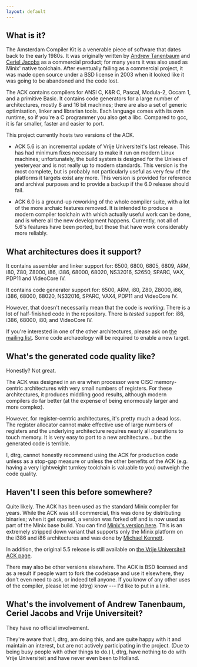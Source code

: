 ```yaml
---
layout: default
---
```


What is it?
-----------

The Amsterdam Compiler Kit is a venerable piece of software that dates
back to the early 1980s. It was originally written by <a
href="http://www.cs.vu.nl/%7East">Andrew Tanenbaum</a> and <a
href="http://www.cs.vu.nl/%7Eceriel">Ceriel Jacobs</a> as a commercial
product; for many years it was also used as Minix' native toolchain. After
eventually failing as a commercial project, it was made open source under a
BSD license in 2003 when it looked like it was going to be abandoned and the
code lost.

The ACK contains compilers for ANSI C, K&R C, Pascal, Modula-2, Occam
1, and a primitive Basic. It contains code generators for a large number of
architectures, mostly 8 and 16 bit machines; there are also a set of generic
optimisation, linker and librarian tools. Each language comes with its own
runtime, so if you're a C programmer you also get a libc. Compared to gcc, it
is far smaller, faster and easier to port.

This project currently hosts two versions of the ACK.

  - ACK 5.6 is an incremental update of Vrije Universiteit's last release.
    This has had minimum fixes necessary to make it run on modern Linux
    machines; unfortunately, the build system is designed for the Unixes of
    yesteryear and is not really up to modern standards. This version is the
    most complete, but is probably not particularly useful as very few of the
    platforms it targets exist any more. This version is provided for
    reference and archival purposes and to provide a backup if the 6.0
    release should fail.

  - ACK 6.0 is a ground-up reworking of the whole compiler suite, with a
    lot of the more archaic features removed. It is intended to produce a
    modern compiler toolchain with which actually useful work can be done,
    and is where all the new development happens. Currently, not all of 5.6's
    features have been ported, but those that have work considerably more
    reliably.

What architectures does it support?
-----------------------------------

It contains assembler and linker support for: 6500, 6800, 6805, 6809, ARM, i80,
Z80, Z8000, i86, i386, 68000, 68020, NS32016, S2650, SPARC, VAX, PDP11 and
VideoCore IV.

It contains code generator support for: 6500, ARM, i80, Z80, Z8000, i86, i386,
68000, 68020, NS32016, SPARC, VAX4, PDP11 and VideoCore IV.

However, that doesn't necessarily mean that the code is *working*. There is a
lot of half-finished code in the repository. There is *tested* support for:
i86, i386, 68000, i80, and VideoCore IV.

If you're interested in one of the other architectures, please ask on [the
mailing list](http://sourceforge.net/mail/?group_id=130811). Some code
archaeology will be required to enable a new target.

What's the generated code quality like?
---------------------------------------

Honestly? Not great.

The ACK was designed in an era when processor were CISC memory-centric
architectures with very small numbers of registers. For these architectures, it
produces middling good results, although modern compilers do far better (at the
expense of being enormously larger and more complex).

However, for register-centric architectures, it's pretty much a dead loss. The
register allocator cannot make effective use of large numbers of registers and
the underlying architecture requires nearly all operations to touch memory. It
is very easy to port to a new architecture... but the generated code is
terrible.

I, dtrg, cannot honestly recommend using the ACK for production code unless as
a stop-gap measure or unless the other benefits of the ACK (e.g. having a very
lightweight turnkey toolchain is valuable to you) outweigh the code quality.

Haven't I seen this before somewhere?
-------------------------------------

Quite likely. The ACK has been used as the standard Minix compiler for
years. While the ACK was still commercial, this was done by distributing
binaries; when it get opened, a version was forked off and is now used as
part of the Minix base build. You can find <a
href="https://gforge.cs.vu.nl/plugins/scmsvn/viewcvs.php/trunk/bigports/ackpack/?root=minix">Minix's
version here</a>. This is an extremely stripped down variant that supports
only the Minix platform on the i386 and i86 architectures and was done by <a
href="http://www.laurasia.com.au/ack">Michael Kennett</a>.

In addition, the original 5.5 release is still available on <a
href="http://www.cs.vu.nl/ack/">the Vrije Universiteit ACK page</a>.

There may also be other versions elsewhere. The ACK is BSD licensed and as
a result if people want to fork the codebase and use it elsewhere, they don't
even need to ask, or indeed tell anyone. If you know of any other uses of the
compiler, please let me (dtrg) know --- I'd like to put in a link.

What's the involvement of Andrew Tanenbaum, Ceriel Jacobs and Vrije Universiteit?
---------------------------------------------------------------------------------

They have no official involvement.

They're aware that I, dtrg, am doing this, and are quite happy with it and
maintain an interest, but are not actively participating in the project. (Due
to being busy people with other things to do.) I, dtrg, have nothing to do
with Vrije Universiteit and have never even been to Holland.

